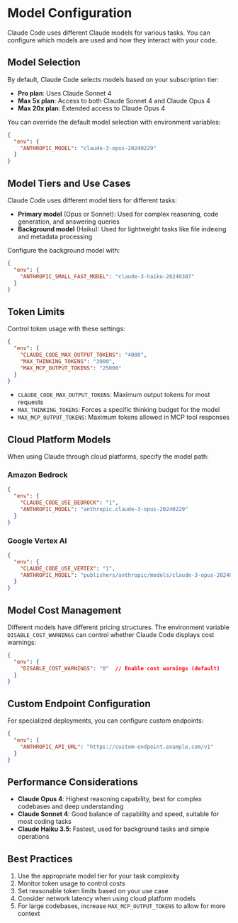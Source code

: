 # Model Configuration

Claude Code uses different Claude models for various tasks. You can configure which models are used and how they interact with your code.

## Model Selection

By default, Claude Code selects models based on your subscription tier:

- **Pro plan**: Uses Claude Sonnet 4 
- **Max 5x plan**: Access to both Claude Sonnet 4 and Claude Opus 4
- **Max 20x plan**: Extended access to Claude Opus 4

You can override the default model selection with environment variables:

```json
{
  "env": {
    "ANTHROPIC_MODEL": "claude-3-opus-20240229"
  }
}
```

## Model Tiers and Use Cases

Claude Code uses different model tiers for different tasks:

- **Primary model** (Opus or Sonnet): Used for complex reasoning, code generation, and answering queries
- **Background model** (Haiku): Used for lightweight tasks like file indexing and metadata processing

Configure the background model with:

```json
{
  "env": {
    "ANTHROPIC_SMALL_FAST_MODEL": "claude-3-haiku-20240307"
  }
}
```

## Token Limits

Control token usage with these settings:

```json
{
  "env": {
    "CLAUDE_CODE_MAX_OUTPUT_TOKENS": "4000",
    "MAX_THINKING_TOKENS": "3000",
    "MAX_MCP_OUTPUT_TOKENS": "25000"
  }
}
```

- `CLAUDE_CODE_MAX_OUTPUT_TOKENS`: Maximum output tokens for most requests
- `MAX_THINKING_TOKENS`: Forces a specific thinking budget for the model
- `MAX_MCP_OUTPUT_TOKENS`: Maximum tokens allowed in MCP tool responses

## Cloud Platform Models

When using Claude through cloud platforms, specify the model path:

### Amazon Bedrock

```json
{
  "env": {
    "CLAUDE_CODE_USE_BEDROCK": "1",
    "ANTHROPIC_MODEL": "anthropic.claude-3-opus-20240229"
  }
}
```

### Google Vertex AI

```json
{
  "env": {
    "CLAUDE_CODE_USE_VERTEX": "1",
    "ANTHROPIC_MODEL": "publishers/anthropic/models/claude-3-opus-20240229"
  }
}
```

## Model Cost Management

Different models have different pricing structures. The environment variable `DISABLE_COST_WARNINGS` can control whether Claude Code displays cost warnings:

```json
{
  "env": {
    "DISABLE_COST_WARNINGS": "0"  // Enable cost warnings (default)
  }
}
```

## Custom Endpoint Configuration

For specialized deployments, you can configure custom endpoints:

```json
{
  "env": {
    "ANTHROPIC_API_URL": "https://custom-endpoint.example.com/v1"
  }
}
```

## Performance Considerations

- **Claude Opus 4**: Highest reasoning capability, best for complex codebases and deep understanding
- **Claude Sonnet 4**: Good balance of capability and speed, suitable for most coding tasks
- **Claude Haiku 3.5**: Fastest, used for background tasks and simple operations

## Best Practices

1. Use the appropriate model tier for your task complexity
2. Monitor token usage to control costs
3. Set reasonable token limits based on your use case
4. Consider network latency when using cloud platform models
5. For large codebases, increase `MAX_MCP_OUTPUT_TOKENS` to allow for more context